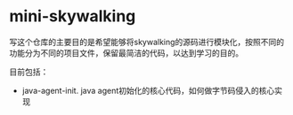 # mini-skywalking

写这个仓库的主要目的是希望能够将skywalking的源码进行模块化，按照不同的功能分为不同的项目文件，保留最简洁的代码，以达到学习的目的。

目前包括：

- java-agent-init. java agent初始化的核心代码，如何做字节码侵入的核心实现